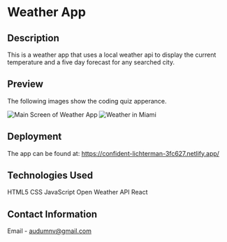 # Weather App

## Description

This is a weather app that uses a local weather api to display the current temperature and a five day forecast for any searched city.

## Preview

The following images show the coding quiz apperance.

![Main Screen of Weather App](img/weatherapp.png)
![Weather in Miami](img/miamiweather.png)

## Deployment

The app can be found at:
https://confident-lichterman-3fc627.netlify.app/

## Technologies Used

HTML5
CSS
JavaScript
Open Weather API
React

## Contact Information

Email - audumnv@gmail.com
